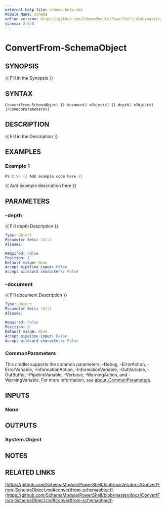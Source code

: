 ```yaml
---
external help file: schema-help.xml
Module Name: schema
online version: https://github.com/SchemaModule/PowerShell/blob/master/docs/ConvertFrom-SchemaObject.md#convertfrom-schemaobject
schema: 2.0.0
---
```


# ConvertFrom-SchemaObject

## SYNOPSIS
{{ Fill in the Synopsis }}

## SYNTAX

```
ConvertFrom-SchemaObject [[-document] <Object>] [[-depth] <Object>] [<CommonParameters>]
```

## DESCRIPTION
{{ Fill in the Description }}

## EXAMPLES

### Example 1
```powershell
PS C:\> {{ Add example code here }}
```

{{ Add example description here }}

## PARAMETERS

### -depth
{{ Fill depth Description }}

```yaml
Type: Object
Parameter Sets: (All)
Aliases:

Required: False
Position: 1
Default value: None
Accept pipeline input: False
Accept wildcard characters: False
```

### -document
{{ Fill document Description }}

```yaml
Type: Object
Parameter Sets: (All)
Aliases:

Required: False
Position: 0
Default value: None
Accept pipeline input: False
Accept wildcard characters: False
```

### CommonParameters
This cmdlet supports the common parameters: -Debug, -ErrorAction, -ErrorVariable, -InformationAction, -InformationVariable, -OutVariable, -OutBuffer, -PipelineVariable, -Verbose, -WarningAction, and -WarningVariable. For more information, see [about_CommonParameters](http://go.microsoft.com/fwlink/?LinkID=113216).

## INPUTS

### None

## OUTPUTS

### System.Object

## NOTES

## RELATED LINKS

[https://github.com/SchemaModule/PowerShell/blob/master/docs/ConvertFrom-SchemaObject.md#convertfrom-schemaobject](https://github.com/SchemaModule/PowerShell/blob/master/docs/ConvertFrom-SchemaObject.md#convertfrom-schemaobject)

